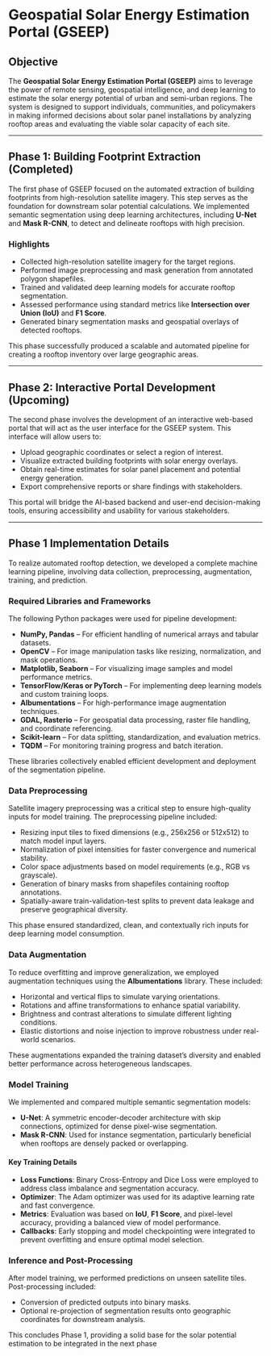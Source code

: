 # Geospatial Solar Energy Estimation Portal (GSEEP)

## **Objective**
The **Geospatial Solar Energy Estimation Portal (GSEEP)** aims to leverage the power of remote sensing, geospatial intelligence, and deep learning to estimate the solar energy potential of urban and semi-urban regions. The system is designed to support individuals, communities, and policymakers in making informed decisions about solar panel installations by analyzing rooftop areas and evaluating the viable solar capacity of each site.

---

## **Phase 1: Building Footprint Extraction (Completed)**
The first phase of GSEEP focused on the automated extraction of building footprints from high-resolution satellite imagery. This step serves as the foundation for downstream solar potential calculations. We implemented semantic segmentation using deep learning architectures, including **U-Net** and **Mask R-CNN**, to detect and delineate rooftops with high precision.

### **Highlights**
- Collected high-resolution satellite imagery for the target regions.  
- Performed image preprocessing and mask generation from annotated polygon shapefiles.  
- Trained and validated deep learning models for accurate rooftop segmentation.  
- Assessed performance using standard metrics like **Intersection over Union (IoU)** and **F1 Score**.  
- Generated binary segmentation masks and geospatial overlays of detected rooftops.  

This phase successfully produced a scalable and automated pipeline for creating a rooftop inventory over large geographic areas.

---

## **Phase 2: Interactive Portal Development (Upcoming)**
The second phase involves the development of an interactive web-based portal that will act as the user interface for the GSEEP system. This interface will allow users to:

- Upload geographic coordinates or select a region of interest.  
- Visualize extracted building footprints with solar energy overlays.  
- Obtain real-time estimates for solar panel placement and potential energy generation.  
- Export comprehensive reports or share findings with stakeholders.  

This portal will bridge the AI-based backend and user-end decision-making tools, ensuring accessibility and usability for various stakeholders.

---

## **Phase 1 Implementation Details**
To realize automated rooftop detection, we developed a complete machine learning pipeline, involving data collection, preprocessing, augmentation, training, and prediction.

### **Required Libraries and Frameworks**
The following Python packages were used for pipeline development:
- **NumPy, Pandas** – For efficient handling of numerical arrays and tabular datasets.  
- **OpenCV** – For image manipulation tasks like resizing, normalization, and mask operations.  
- **Matplotlib, Seaborn** – For visualizing image samples and model performance metrics.  
- **TensorFlow/Keras or PyTorch** – For implementing deep learning models and custom training loops.  
- **Albumentations** – For high-performance image augmentation techniques.  
- **GDAL, Rasterio** – For geospatial data processing, raster file handling, and coordinate referencing.  
- **Scikit-learn** – For data splitting, standardization, and evaluation metrics.  
- **TQDM** – For monitoring training progress and batch iteration.  

These libraries collectively enabled efficient development and deployment of the segmentation pipeline.

### **Data Preprocessing**
Satellite imagery preprocessing was a critical step to ensure high-quality inputs for model training. The preprocessing pipeline included:

- Resizing input tiles to fixed dimensions (e.g., 256x256 or 512x512) to match model input layers.  
- Normalization of pixel intensities for faster convergence and numerical stability.  
- Color space adjustments based on model requirements (e.g., RGB vs grayscale).  
- Generation of binary masks from shapefiles containing rooftop annotations.  
- Spatially-aware train-validation-test splits to prevent data leakage and preserve geographical diversity.  

This phase ensured standardized, clean, and contextually rich inputs for deep learning model consumption.

### **Data Augmentation**
To reduce overfitting and improve generalization, we employed augmentation techniques using the **Albumentations** library. These included:

- Horizontal and vertical flips to simulate varying orientations.  
- Rotations and affine transformations to enhance spatial variability.  
- Brightness and contrast alterations to simulate different lighting conditions.  
- Elastic distortions and noise injection to improve robustness under real-world scenarios.  

These augmentations expanded the training dataset’s diversity and enabled better performance across heterogeneous landscapes.

### **Model Training**
We implemented and compared multiple semantic segmentation models:

- **U-Net**: A symmetric encoder-decoder architecture with skip connections, optimized for dense pixel-wise segmentation.  
- **Mask R-CNN**: Used for instance segmentation, particularly beneficial when rooftops are densely packed or overlapping.  

#### **Key Training Details**
- **Loss Functions**: Binary Cross-Entropy and Dice Loss were employed to address class imbalance and segmentation accuracy.  
- **Optimizer**: The Adam optimizer was used for its adaptive learning rate and fast convergence.  
- **Metrics**: Evaluation was based on **IoU**, **F1 Score**, and pixel-level accuracy, providing a balanced view of model performance.  
- **Callbacks**: Early stopping and model checkpointing were integrated to prevent overfitting and ensure optimal model selection.  

### **Inference and Post-Processing**
After model training, we performed predictions on unseen satellite tiles. Post-processing included:

- Conversion of predicted outputs into binary masks.  
- Optional re-projection of segmentation results onto geographic coordinates for downstream analysis.  

This concludes Phase 1, providing a solid base for the solar potential estimation to be integrated in the next phase
